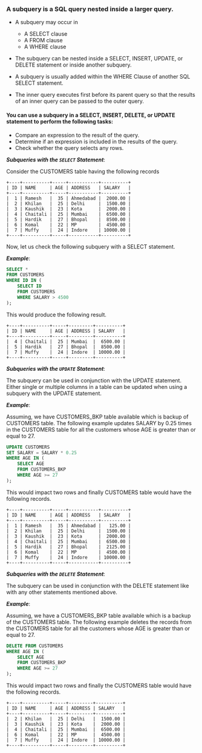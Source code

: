 
###  A subquery is a SQL query nested inside a larger query.

- A subquery may occur in
  - A SELECT clause
  - A FROM clause
  - A WHERE clause

- The subquery can be nested inside a SELECT, INSERT, UPDATE, or DELETE statement or inside another subquery.
- A subquery is usually added within the WHERE Clause of another SQL SELECT statement.
- The inner query executes first before its parent query so that the results of an inner query can be passed to the outer query.

#### You can use a subquery in a SELECT, INSERT, DELETE, or UPDATE statement to perform the following tasks:
- Compare an expression to the result of the query.
- Determine if an expression is included in the results of the query.
- Check whether the query selects any rows.

**_Subqueries with the `SELECT` Statement_**:

Consider the CUSTOMERS table having the following records 

    +----+----------+-----+-----------+----------+
    | ID | NAME     | AGE | ADDRESS   | SALARY   |
    +----+----------+-----+-----------+----------+
    |  1 | Ramesh   |  35 | Ahmedabad |  2000.00 |
    |  2 | Khilan   |  25 | Delhi     |  1500.00 |
    |  3 | Kaushik  |  23 | Kota      |  2000.00 |
    |  4 | Chaitali |  25 | Mumbai    |  6500.00 |
    |  5 | Hardik   |  27 | Bhopal    |  8500.00 |
    |  6 | Komal    |  22 | MP        |  4500.00 |
    |  7 | Muffy    |  24 | Indore    | 10000.00 |
    +----+----------+-----+-----------+----------+
Now, let us check the following subquery with a SELECT statement.

_**Example**_:
```sql
SELECT *
FROM CUSTOMERS
WHERE ID IN (
    SELECT ID
    FROM CUSTOMERS
    WHERE SALARY > 4500
);
```
This would produce the following result.

    +----+----------+-----+---------+----------+
    | ID | NAME     | AGE | ADDRESS | SALARY   |
    +----+----------+-----+---------+----------+
    |  4 | Chaitali |  25 | Mumbai  |  6500.00 |
    |  5 | Hardik   |  27 | Bhopal  |  8500.00 |
    |  7 | Muffy    |  24 | Indore  | 10000.00 |
    +----+----------+-----+---------+----------+


**_Subqueries with the `UPDATE` Statement_**:

The subquery can be used in conjunction with the UPDATE statement. Either single or multiple columns in a table can be updated when using a subquery with the UPDATE statement.

**_Example_**:

Assuming, we have CUSTOMERS_BKP table available which is backup of CUSTOMERS table. The following example updates SALARY by 0.25 times in the CUSTOMERS table for all the customers whose AGE is greater than or equal to 27.
```sql
UPDATE CUSTOMERS
SET SALARY = SALARY * 0.25
WHERE AGE IN (
    SELECT AGE
    FROM CUSTOMERS_BKP
    WHERE AGE >= 27
);
```
This would impact two rows and finally CUSTOMERS table would have the following records.

    +----+----------+-----+-----------+----------+
    | ID | NAME     | AGE | ADDRESS   | SALARY   |
    +----+----------+-----+-----------+----------+
    |  1 | Ramesh   |  35 | Ahmedabad |   125.00 |
    |  2 | Khilan   |  25 | Delhi     |  1500.00 |
    |  3 | Kaushik  |  23 | Kota      |  2000.00 |
    |  4 | Chaitali |  25 | Mumbai    |  6500.00 |
    |  5 | Hardik   |  27 | Bhopal    |  2125.00 |
    |  6 | Komal    |  22 | MP        |  4500.00 |
    |  7 | Muffy    |  24 | Indore    | 10000.00 |
    +----+----------+-----+-----------+----------+

**_Subqueries with the `DELETE` Statement_**:

The subquery can be used in conjunction with the DELETE statement like with any other statements mentioned above.

**_Example_**:

Assuming, we have a CUSTOMERS_BKP table available which is a backup of the CUSTOMERS table. The following example deletes the records from the CUSTOMERS table for all the customers whose AGE is greater than or equal to 27.
```sql
DELETE FROM CUSTOMERS
WHERE AGE IN (
    SELECT AGE
    FROM CUSTOMERS_BKP
    WHERE AGE >= 27
);
```
This would impact two rows and finally the CUSTOMERS table would have the following records.

    +----+----------+-----+---------+----------+
    | ID | NAME     | AGE | ADDRESS | SALARY   |
    +----+----------+-----+---------+----------+
    |  2 | Khilan   |  25 | Delhi   |  1500.00 |
    |  3 | Kaushik  |  23 | Kota    |  2000.00 |
    |  4 | Chaitali |  25 | Mumbai  |  6500.00 |
    |  6 | Komal    |  22 | MP      |  4500.00 |
    |  7 | Muffy    |  24 | Indore  | 10000.00 |
    +----+----------+-----+---------+----------+